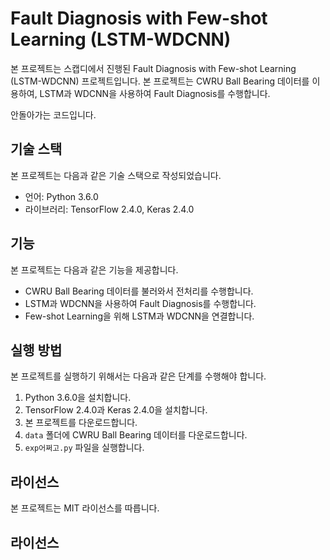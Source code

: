# Fault Diagnosis with Few-shot Learning (LSTM-WDCNN)

본 프로젝트는 스캡디에서 진행된 Fault Diagnosis with Few-shot Learning (LSTM-WDCNN) 프로젝트입니다. 본 프로젝트는 CWRU Ball Bearing 데이터를 이용하여, LSTM과 WDCNN을 사용하여 Fault Diagnosis를 수행합니다.

안돌아가는 코드입니다.


## 기술 스택

본 프로젝트는 다음과 같은 기술 스택으로 작성되었습니다.

- 언어: Python 3.6.0
- 라이브러리: TensorFlow 2.4.0, Keras 2.4.0

## 기능

본 프로젝트는 다음과 같은 기능을 제공합니다.

- CWRU Ball Bearing 데이터를 불러와서 전처리를 수행합니다.
- LSTM과 WDCNN을 사용하여 Fault Diagnosis를 수행합니다.
- Few-shot Learning을 위해 LSTM과 WDCNN을 연결합니다.

## 실행 방법

본 프로젝트를 실행하기 위해서는 다음과 같은 단계를 수행해야 합니다.

1. Python 3.6.0을 설치합니다.
2. TensorFlow 2.4.0과 Keras 2.4.0을 설치합니다.
3. 본 프로젝트를 다운로드합니다.
4. `data` 폴더에 CWRU Ball Bearing 데이터를 다운로드합니다.
5. `exp어쩌고.py` 파일을 실행합니다.

## 라이선스

본 프로젝트는 MIT 라이선스를 따릅니다.


## 라이선스


